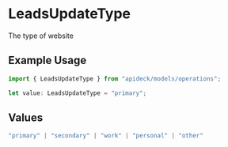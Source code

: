 # LeadsUpdateType

The type of website

## Example Usage

```typescript
import { LeadsUpdateType } from "apideck/models/operations";

let value: LeadsUpdateType = "primary";
```

## Values

```typescript
"primary" | "secondary" | "work" | "personal" | "other"
```
